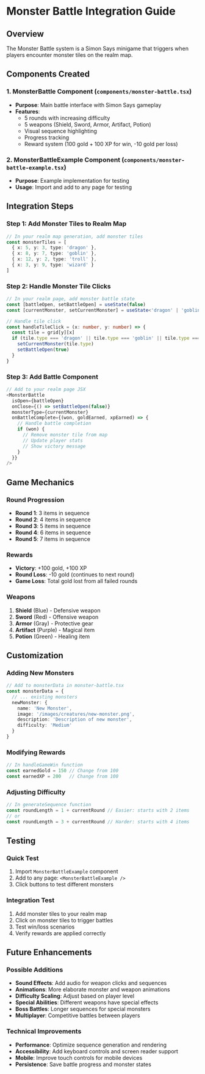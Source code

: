 # Monster Battle Integration Guide

## Overview
The Monster Battle system is a Simon Says minigame that triggers when players encounter monster tiles on the realm map.

## Components Created

### 1. MonsterBattle Component (`components/monster-battle.tsx`)
- **Purpose**: Main battle interface with Simon Says gameplay
- **Features**: 
  - 5 rounds with increasing difficulty
  - 5 weapons (Shield, Sword, Armor, Artifact, Potion)
  - Visual sequence highlighting
  - Progress tracking
  - Reward system (100 gold + 100 XP for win, -10 gold per loss)

### 2. MonsterBattleExample Component (`components/monster-battle-example.tsx`)
- **Purpose**: Example implementation for testing
- **Usage**: Import and add to any page for testing

## Integration Steps

### Step 1: Add Monster Tiles to Realm Map
```typescript
// In your realm map generation, add monster tiles
const monsterTiles = [
  { x: 5, y: 3, type: 'dragon' },
  { x: 8, y: 7, type: 'goblin' },
  { x: 12, y: 2, type: 'troll' },
  { x: 3, y: 9, type: 'wizard' }
]
```

### Step 2: Handle Monster Tile Clicks
```typescript
// In your realm page, add monster battle state
const [battleOpen, setBattleOpen] = useState(false)
const [currentMonster, setCurrentMonster] = useState<'dragon' | 'goblin' | 'troll' | 'wizard'>('dragon')

// Handle tile click
const handleTileClick = (x: number, y: number) => {
  const tile = grid[y][x]
  if (tile.type === 'dragon' || tile.type === 'goblin' || tile.type === 'troll' || tile.type === 'wizard') {
    setCurrentMonster(tile.type)
    setBattleOpen(true)
  }
}
```

### Step 3: Add Battle Component
```typescript
// Add to your realm page JSX
<MonsterBattle
  isOpen={battleOpen}
  onClose={() => setBattleOpen(false)}
  monsterType={currentMonster}
  onBattleComplete={(won, goldEarned, xpEarned) => {
    // Handle battle completion
    if (won) {
      // Remove monster tile from map
      // Update player stats
      // Show victory message
    }
  }}
/>
```

## Game Mechanics

### Round Progression
- **Round 1**: 3 items in sequence
- **Round 2**: 4 items in sequence
- **Round 3**: 5 items in sequence
- **Round 4**: 6 items in sequence
- **Round 5**: 7 items in sequence

### Rewards
- **Victory**: +100 gold, +100 XP
- **Round Loss**: -10 gold (continues to next round)
- **Game Loss**: Total gold lost from all failed rounds

### Weapons
1. **Shield** (Blue) - Defensive weapon
2. **Sword** (Red) - Offensive weapon
3. **Armor** (Gray) - Protective gear
4. **Artifact** (Purple) - Magical item
5. **Potion** (Green) - Healing item

## Customization

### Adding New Monsters
```typescript
// Add to monsterData in monster-battle.tsx
const monsterData = {
  // ... existing monsters
  newMonster: {
    name: 'New Monster',
    image: '/images/creatures/new-monster.png',
    description: 'Description of new monster',
    difficulty: 'Medium'
  }
}
```

### Modifying Rewards
```typescript
// In handleGameWin function
const earnedGold = 150 // Change from 100
const earnedXP = 200   // Change from 100
```

### Adjusting Difficulty
```typescript
// In generateSequence function
const roundLength = 1 + currentRound // Easier: starts with 2 items
// or
const roundLength = 3 + currentRound // Harder: starts with 4 items
```

## Testing

### Quick Test
1. Import `MonsterBattleExample` component
2. Add to any page: `<MonsterBattleExample />`
3. Click buttons to test different monsters

### Integration Test
1. Add monster tiles to your realm map
2. Click on monster tiles to trigger battles
3. Test win/loss scenarios
4. Verify rewards are applied correctly

## Future Enhancements

### Possible Additions
- **Sound Effects**: Add audio for weapon clicks and sequences
- **Animations**: More elaborate monster and weapon animations
- **Difficulty Scaling**: Adjust based on player level
- **Special Abilities**: Different weapons have special effects
- **Boss Battles**: Longer sequences for special monsters
- **Multiplayer**: Competitive battles between players

### Technical Improvements
- **Performance**: Optimize sequence generation and rendering
- **Accessibility**: Add keyboard controls and screen reader support
- **Mobile**: Improve touch controls for mobile devices
- **Persistence**: Save battle progress and monster states 